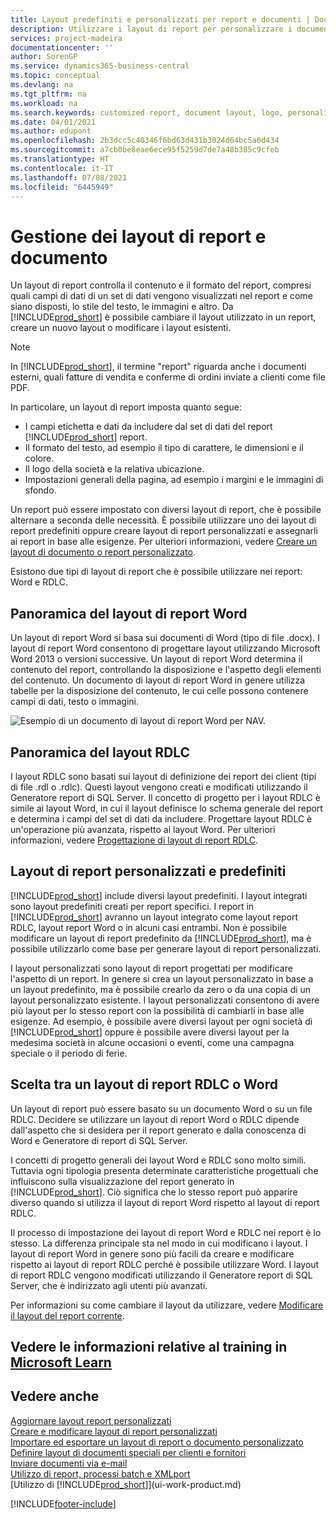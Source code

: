 ```yaml
---
title: Layout predefiniti e personalizzati per report e documenti | Documenti Microsoft
description: Utilizzare i layout di report per personalizzare i documenti, ad esempio, per personalizzare il carattere, il logo o le impostazioni della pagina di file PDF da inviare ai clienti.
services: project-madeira
documentationcenter: ''
author: SorenGP
ms.service: dynamics365-business-central
ms.topic: conceptual
ms.devlang: na
ms.tgt_pltfrm: na
ms.workload: na
ms.search.keywords: customized report, document layout, logo, personalize
ms.date: 04/01/2021
ms.author: edupont
ms.openlocfilehash: 2b3dcc5c40346f6bd63d431b3024d64bc5a0d434
ms.sourcegitcommit: a7cb0be8eae6ece95f5259d7de7a48b385c9cfeb
ms.translationtype: HT
ms.contentlocale: it-IT
ms.lasthandoff: 07/08/2021
ms.locfileid: "6445949"
---
```

# <a name="managing-report-and-document-layouts"></a>Gestione dei layout di report e documento
Un layout di report controlla il contenuto e il formato del report, compresi quali campi di dati di un set di dati vengono visualizzati nel report e come siano disposti, lo stile del testo, le immagini e altro. Da [!INCLUDE[prod_short](includes/prod_short.md)] è possibile cambiare il layout utilizzato in un report, creare un nuovo layout o modificare i layout esistenti.

> [!NOTE]  
>   In [!INCLUDE[prod_short](includes/prod_short.md)], il termine "report" riguarda anche i documenti esterni, quali fatture di vendita e conferme di ordini inviate a clienti come file PDF.

In particolare, un layout di report imposta quanto segue:

* I campi etichetta e dati da includere dal set di dati del report [!INCLUDE[prod_short](includes/prod_short.md)] report.
* Il formato del testo, ad esempio il tipo di carattere, le dimensioni e il colore.
* Il logo della società e la relativa ubicazione.
* Impostazioni generali della pagina, ad esempio i margini e le immagini di sfondo.

Un report può essere impostato con diversi layout di report, che è possibile alternare a seconda delle necessità. È possibile utilizzare uno dei layout di report predefiniti oppure creare layout di report personalizzati e assegnarli ai report in base alle esigenze. Per ulteriori informazioni, vedere [Creare un layout di documento o report personalizzato](ui-how-create-custom-report-layout.md).

Esistono due tipi di layout di report che è possibile utilizzare nei report: Word e RDLC.

## <a name="word-report-layout-overview"></a>Panoramica del layout di report Word
Un layout di report Word si basa sui documenti di Word (tipo di file .docx). I layout di report Word consentono di progettare layout utilizzando Microsoft Word 2013 o versioni successive. Un layout di report Word determina il contenuto del report, controllando la disposizione e l'aspetto degli elementi del contenuto. Un documento di layout di report Word in genere utilizza tabelle per la disposizione del contenuto, le cui celle possono contenere campi di dati, testo o immagini.

 ![Esempio di un documento di layout di report Word per NAV.](media/nav_wordreportlayout_edit_in_word_example.png "NAV_WordReportLayout_Edit_In_Word_Example")  

## <a name="rdlc-layout-overview"></a>Panoramica del layout RDLC
I layout RDLC sono basati sui layout di definizione dei report dei client (tipi di file .rdl o .rdlc). Questi layout vengono creati e modificati utilizzando il Generatore report di SQL Server. Il concetto di progetto per i layout RDLC è simile ai layout Word, in cui il layout definisce lo schema generale del report e determina i campi del set di dati da includere. Progettare layout RDLC è un'operazione più avanzata, rispetto ai layout Word. Per ulteriori informazioni, vedere [Progettazione di layout di report RDLC](/dynamics-nav/Designing-RDLC-Report-Layouts).

## <a name="built-in-and-custom-report-layouts"></a>Layout di report personalizzati e predefiniti
[!INCLUDE[prod_short](includes/prod_short.md)] include diversi layout predefiniti. I layout integrati sono layout predefiniti creati per report specifici. I report in [!INCLUDE[prod_short](includes/prod_short.md)] avranno un layout integrato come layout report RDLC, layout report Word o in alcuni casi entrambi. Non è possibile modificare un layout di report predefinito da [!INCLUDE[prod_short](includes/prod_short.md)], ma è possibile utilizzarlo come base per generare layout di report personalizzati.

I layout personalizzati sono layout di report progettati per modificare l'aspetto di un report. In genere si crea un layout personalizzato in base a un layout predefinito, ma è possibile crearlo da zero o da una copia di un layout personalizzato esistente. I layout personalizzati consentono di avere più layout per lo stesso report con la possibilità di cambiarli in base alle esigenze. Ad esempio, è possibile avere diversi layout per ogni società di [!INCLUDE[prod_short](includes/prod_short.md)] oppure è possibile avere diversi layout per la medesima società in alcune occasioni o eventi, come una campagna speciale o il periodo di ferie.

## <a name="deciding-whether-to-use-a-word-or-rdlc-report-layout"></a>Scelta tra un layout di report RDLC o Word
Un layout di report può essere basato su un documento Word o su un file RDLC. Decidere se utilizzare un layout di report Word o RDLC dipende dall'aspetto che si desidera per il report generato e dalla conoscenza di Word e Generatore di report di SQL Server.

I concetti di progetto generali dei layout Word e RDLC sono molto simili. Tuttavia ogni tipologia presenta determinate caratteristiche progettuali che influiscono sulla visualizzazione del report generato in [!INCLUDE[prod_short](includes/prod_short.md)]. Ciò significa che lo stesso report può apparire diverso quando si utilizza il layout di report Word rispetto al layout di report RDLC.

Il processo di impostazione dei layout di report Word e RDLC nei report è lo stesso. La differenza principale sta nel modo in cui modificano i layout. I layout di report Word in genere sono più facili da creare e modificare rispetto ai layout di report RDLC perché è possibile utilizzare Word. I layout di report RDLC vengono modificati utilizzando il Generatore report di SQL Server, che è indirizzato agli utenti più avanzati.

Per informazioni su come cambiare il layout da utilizzare, vedere [Modificare il layout del report corrente](ui-how-change-layout-currently-used-report.md).

## <a name="see-related-training-at-microsoft-learn"></a>Vedere le informazioni relative al training in [Microsoft Learn](/learn/modules/change-documents-dynamics-365-business-central/index)

## <a name="see-also"></a>Vedere anche
[Aggiornare layout report personalizzati](ui-update-report-layouts.md)  
[Creare e modificare layout di report personalizzati](ui-how-create-custom-report-layout.md)  
[Importare ed esportare un layout di report o documento personalizzato](ui-how-import-and-export-report-layout.md)  
[Definire layout di documenti speciali per clienti e fornitori](ui-define-customer-vendor-document-layouts.md)  
[Inviare documenti via e-mail](ui-how-send-documents-email.md)  
[Utilizzo di report, processi batch e XMLport](ui-work-report.md)  
[Utilizzo di [!INCLUDE[prod_short](includes/prod_short.md)]](ui-work-product.md)  


[!INCLUDE[footer-include](includes/footer-banner.md)]
